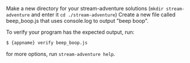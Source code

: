 Make a new directory for your stream-adventure solutions (`mkdir stream-adventure` and enter it `cd ./stream-adventure`)
Create a new file called beep_boop.js that uses console.log to output "beep boop".

To verify your program has the expected output, run:

```sh
$ {appname} verify beep_boop.js
```

for more options, run `stream-adventure help`.
